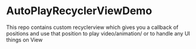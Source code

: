 # AutoPlayRecyclerViewDemo
This repo contains custom recyclerview which gives you a callback of positions and use that position to play video/animation/ or to handle any UI things on View
